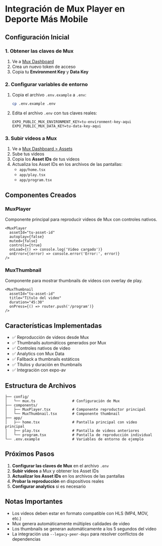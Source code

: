 # Integración de Mux Player en Deporte Más Mobile

## Configuración Inicial

### 1. Obtener las claves de Mux

1. Ve a [Mux Dashboard](https://dashboard.mux.com/settings/access-tokens)
2. Crea un nuevo token de acceso
3. Copia tu **Environment Key** y **Data Key**

### 2. Configurar variables de entorno

1. Copia el archivo `.env.example` a `.env`:
   ```bash
   cp .env.example .env
   ```

2. Edita el archivo `.env` con tus claves reales:
   ```env
   EXPO_PUBLIC_MUX_ENVIRONMENT_KEY=tu-environment-key-aqui
   EXPO_PUBLIC_MUX_DATA_KEY=tu-data-key-aqui
   ```

### 3. Subir videos a Mux

1. Ve a [Mux Dashboard > Assets](https://dashboard.mux.com/assets)
2. Sube tus videos
3. Copia los **Asset IDs** de tus videos
4. Actualiza los Asset IDs en los archivos de las pantallas:
   - `app/home.tsx`
   - `app/play.tsx`
   - `app/program.tsx`

## Componentes Creados

### MuxPlayer
Componente principal para reproducir videos de Mux con controles nativos.

```tsx
<MuxPlayer
  assetId="tu-asset-id"
  autoplay={false}
  muted={false}
  controls={true}
  onLoad={() => console.log('Video cargado')}
  onError={(error) => console.error('Error:', error)}
/>
```

### MuxThumbnail
Componente para mostrar thumbnails de videos con overlay de play.

```tsx
<MuxThumbnail
  assetId="tu-asset-id"
  title="Título del video"
  duration="45:30"
  onPress={() => router.push('/program')}
/>
```

## Características Implementadas

- ✅ Reproducción de videos desde Mux
- ✅ Thumbnails automáticos generados por Mux
- ✅ Controles nativos de video
- ✅ Analytics con Mux Data
- ✅ Fallback a thumbnails estáticos
- ✅ Títulos y duración en thumbnails
- ✅ Integración con expo-av

## Estructura de Archivos

```
├── config/
│   └── mux.ts                 # Configuración de Mux
├── components/
│   ├── MuxPlayer.tsx          # Componente reproductor principal
│   └── MuxThumbnail.tsx       # Componente thumbnail
├── app/
│   ├── home.tsx               # Pantalla principal con video principal
│   ├── play.tsx               # Pantalla de videos anteriores
│   └── program.tsx            # Pantalla de reproducción individual
└── .env.example               # Variables de entorno de ejemplo
```

## Próximos Pasos

1. **Configurar las claves de Mux** en el archivo `.env`
2. **Subir videos** a Mux y obtener los Asset IDs
3. **Actualizar los Asset IDs** en los archivos de las pantallas
4. **Probar la reproducción** en dispositivos reales
5. **Configurar analytics** si es necesario

## Notas Importantes

- Los videos deben estar en formato compatible con HLS (MP4, MOV, etc.)
- Mux genera automáticamente múltiples calidades de video
- Los thumbnails se generan automáticamente a los 5 segundos del video
- La integración usa `--legacy-peer-deps` para resolver conflictos de dependencias